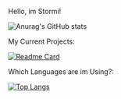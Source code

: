 Hello, im Stormi!







![Anurag's GitHub stats](https://github-readme-stats.vercel.app/api?username=RealStormi&show_icons=true&theme=radical)





My Current Projects:




[![Readme Card](https://github-readme-stats.vercel.app/api/pin/?username=RealStormi&repo=RealStormi.github.io)](https://github.com/anuraghazra/github-readme-stats)





Which Languages are im Using?:




[![Top Langs](https://github-readme-stats.vercel.app/api/top-langs/?username=RealStormi&layout=compact)](https://github.com/anuraghazra/github-readme-stats)
